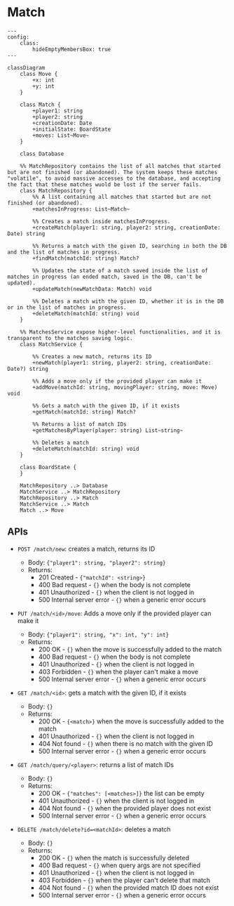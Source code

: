 # Match

```mermaid
---
config:
    class:
        hideEmptyMembersBox: true
---

classDiagram
    class Move {
        +x: int
        +y: int
    }

    class Match {
        +player1: string
        +player2: string
        +creationDate: Date
        +initialState: BoardState
        +moves: List~Move~
    }

    class Database

    %% MatchRepository contains the list of all matches that started but are not finished (or abandoned). The system keeps these matches "volatile", to avoid massive accesses to the database, and accepting the fact that these matches wuold be lost if the server fails.
    class MatchRepository {
        %% A list containing all matches that started but are not finished (or abandoned).
        +matchesInProgress: List~Match~

        %% Creates a match inside matchesInProgress.
        +createMatch(player1: string, player2: string, creationDate: Date) string

        %% Returns a match with the given ID, searching in both the DB and the list of matches in progress.
        +findMatch(matchId: string) Match?

        %% Updates the state of a match saved inside the list of matches in progress (an ended match, saved in the DB, can't be updated).
        +updateMatch(newMatchData: Match) void

        %% Deletes a match with the given ID, whether it is in the DB or in the list of matches in progress.
        +deleteMatch(matchId: string) void
    }

    %% MatchesService expose higher-level functionalities, and it is transparent to the matches saving logic.
    class MatchService {

        %% Creates a new match, returns its ID
        +newMatch(player1: string, player2: string, creationDate: Date?) string

        %% Adds a move only if the provided player can make it
        +addMove(matchId: string, movingPlayer: string, move: Move) void

        %% Gets a match with the given ID, if it exists
        +getMatch(matchId: string) Match?

        %% Returns a list of match IDs
        +getMatchesByPlayer(player: string) List~string~

        %% Deletes a match
        +deleteMatch(matchId: string) void
    }

    class BoardState {
    }

    MatchRepository ..> Database
    MatchService ..> MatchRepository
    MatchRepository ..> Match
    MatchService ..> Match
    Match ..> Move
```

## APIs

- `POST /match/new`: creates a match, returns its ID

  - Body: `{"player1": string, "player2": string}`
  - Returns:
    - 201 Created - `{"matchId": <string>}`
    - 400 Bad request - `{}` when the body is not complete
    - 401 Unauthorized - `{}` when the client is not logged in
    - 500 Internal server error - `{}` when a generic error occurs

- `PUT /match/<id>/move`: Adds a move only if the provided player can make it

  - Body: `{"player1": string, "x": int, "y": int}`
  - Returns:
    - 200 OK - `{}` when the move is successfully added to the match
    - 400 Bad request - `{}` when the body is not complete
    - 401 Unauthorized - `{}` when the client is not logged in
    - 403 Forbidden - `{}` when the player can't make a move
    - 500 Internal server error - `{}` when a generic error occurs

- `GET /match/<id>`: gets a match with the given ID, if it exists

  - Body: `{}`
  - Returns:
    - 200 OK - `{<match>}` when the move is successfully added to the match
    - 401 Unauthorized - `{}` when the client is not logged in
    - 404 Not found - `{}` when there is no match with the given ID
    - 500 Internal server error - `{}` when a generic error occurs

- `GET /match/query/<player>`: returns a list of match IDs

  - Body: `{}`
  - Returns:
    - 200 OK - `{"matches": [<matches>]}` the list can be empty
    - 401 Unauthorized - `{}` when the client is not logged in
    - 404 Not found - `{}` when the provided player does not exist
    - 500 Internal server error - `{}` when a generic error occurs

- `DELETE /match/delete?id=<matchId>`: deletes a match

  - Body: `{}`
  - Returns:
    - 200 OK - `{}` when the match is successfully deleted
    - 400 Bad request - `{}` when query args are not specified
    - 401 Unauthorized - `{}` when the client is not logged in
    - 403 Forbidden - `{}` when the player can't delete that match
    - 404 Not found - `{}` when the provided match ID does not exist
    - 500 Internal server error - `{}` when a generic error occurs
